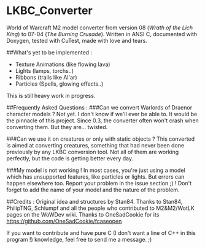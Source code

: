 # LKBC_Converter
World of Warcraft M2 model converter from version 08 (_Wrath of the Lich King_) to 07-04 (_The Burning Crusade_).
Written in ANSI C, documented with Doxygen, tested with CuTest, made with love and tears.

##What's yet to be implemented :
* Texture Animations (like flowing lava) 
* Lights (lamps, torchs..)
* Ribbons (trails like Al'ar)
* Particles (Spells, glowing effects..)
	
This is still heavy work in progress.
  
  
##Frequently Asked Questions :
###Can we convert Warlords of Draenor character models ?
Not yet. I don't know if we'll ever be able to. It would be the pinnacle of this project.
Since 0.3, the converter often won't crash when converting them. But they are... twisted.

###Can we use it on creatures or only with static objects ?
This converted is aimed at converting creatures, something that had never been done previously by any LKBC conversion tool.
Not all of them are working perfectly, but the code is getting better every day.

###My model is not working !
In most cases, you're just using a model which has unsupported features, like particles or lights. 
But errors can happen elsewhere too. Report your problem in the issue section ;) !
Don't forget to add the name of your model and the nature of the problem.
  
  
##Credits :
Original idea and structures by Stan84.
Thanks to Stan84, PhilipTNG, Schlumpf and all the people who contributed to M2&M2/WotLK pages on the WoWDev wiki.
Thanks to OneSadCookie for its https://github.com/OneSadCookie/fcaseopen

If you want to contribute and have pure C (I don't want a line of C++ in this program !) knowledge, feel free to send me a message. ;)
